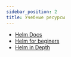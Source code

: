 ```yaml
---
sidebar_position: 2
title: Учебные ресурсы
---
```


- [Helm Docs](https://helm.sh/)
- [ Helm for beginers](https://www.youtube.com/watch?v=KeRrvCrF8zc)
- [ Helm in Depth ](https://www.youtube.com/watch?v=gbUBTTXuQwI&list=PLLYW3zEOaqlKYku0piyzzLFGpR9VpPvXR)
